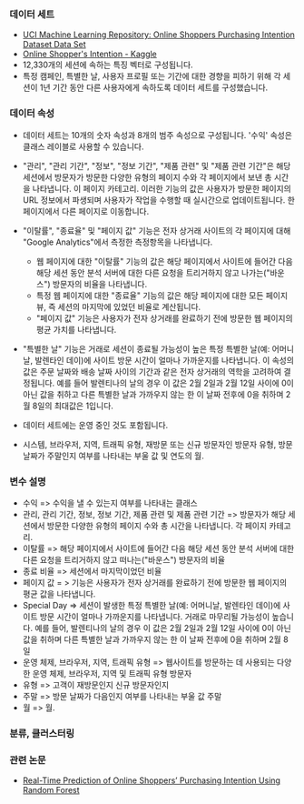 

###  데이터 세트

* [UCI Machine Learning Repository: Online Shoppers Purchasing Intention Dataset Data Set](https://archive.ics.uci.edu/ml/datasets/Online+Shoppers+Purchasing+Intention+Dataset)
* [Online Shopper's Intention - Kaggle](https://www.kaggle.com/roshansharma/online-shoppers-intention)
* 12,330개의 세션에 속하는 특징 벡터로 구성됩니다.
* 특정 캠페인, 특별한 날, 사용자 프로필 또는 기간에 대한 경향을 피하기 위해 각 세션이 1년 기간 동안 다른 사용자에게 속하도록 데이터 세트를 구성했습니다.

### 데이터 속성
* 데이터 세트는 10개의 숫자 속성과 8개의 범주 속성으로 구성됩니다.
'수익' 속성은 클래스 레이블로 사용할 수 있습니다.

* "관리", "관리 기간", "정보", "정보 기간", "제품 관련" 및 "제품 관련 기간"은 해당 세션에서 방문자가 방문한 다양한 유형의 페이지 수와 각 페이지에서 보낸 총 시간을 나타냅니다. 이 페이지 카테고리. 이러한 기능의 값은 사용자가 방문한 페이지의 URL 정보에서 파생되며 사용자가 작업을 수행할 때 실시간으로 업데이트됩니다. 한 페이지에서 다른 페이지로 이동합니다. 
* "이탈률", "종료율" 및 "페이지 값" 기능은 전자 상거래 사이트의 각 페이지에 대해 "Google Analytics"에서 측정한 측정항목을 나타냅니다. 
    * 웹 페이지에 대한 "이탈률" 기능의 값은 해당 페이지에서 사이트에 들어간 다음 해당 세션 동안 분석 서버에 대한 다른 요청을 트리거하지 않고 나가는("바운스") 방문자의 비율을 나타냅니다. 
    * 특정 웹 페이지에 대한 "종료율" 기능의 값은 해당 페이지에 대한 모든 페이지뷰, 즉 세션의 마지막에 있었던 비율로 계산됩니다. 
    * "페이지 값" 기능은 사용자가 전자 상거래를 완료하기 전에 방문한 웹 페이지의 평균 가치를 나타냅니다. 
* "특별한 날" 기능은 거래로 세션이 종료될 가능성이 높은 특정 특별한 날(예: 어머니날, 발렌타인 데이)에 사이트 방문 시간이 얼마나 가까운지를 나타냅니다. 이 속성의 값은 주문 날짜와 배송 날짜 사이의 기간과 같은 전자 상거래의 역학을 고려하여 결정됩니다. 예를 들어 발렌티나의 날의 경우 이 값은 2월 2일과 2월 12일 사이에 0이 아닌 값을 취하고 다른 특별한 날과 가까우지 않는 한 이 날짜 전후에 0을 취하며 2월 8일의 최대값은 1입니다. 
* 데이터 세트에는 운영 중인 것도 포함됩니다. 
* 시스템, 브라우저, 지역, 트래픽 유형, 재방문 또는 신규 방문자인 방문자 유형, 방문 날짜가 주말인지 여부를 나타내는 부울 값 및 연도의 월.

### 변수 설명
* 수익 => 수익을 낼 수 있는지 여부를 나타내는 클래스 
* 관리, 관리 기간, 정보, 정보 기간, 제품 관련 및 제품 관련 기간 => 방문자가 해당 세션에서 방문한 다양한 유형의 페이지 수와 총 시간을 나타냅니다. 각 페이지 카테고리. 
* 이탈률 => 해당 페이지에서 사이트에 들어간 다음 해당 세션 동안 분석 서버에 대한 다른 요청을 트리거하지 않고 떠나는("바운스") 방문자의 비율 
* 종료 비율 => 세션에서 마지막이었던 비율 
* 페이지 값 = > 기능은 사용자가 전자 상거래를 완료하기 전에 방문한 웹 페이지의 평균 값을 나타냅니다. 
* Special Day => 세션이 발생한 특정 특별한 날(예: 어머니날, 발렌타인 데이)에 사이트 방문 시간이 얼마나 가까운지를 나타냅니다. 거래로 마무리될 가능성이 높습니다. 예를 들어, 발렌티나의 날의 경우 이 값은 2월 2일과 2월 12일 사이에 0이 아닌 값을 취하며 다른 특별한 날과 가까우지 않는 한 이 날짜 전후에 0을 취하며 2월 8일 
* 운영 체제, 브라우저, 지역, 트래픽 유형 => 웹사이트를 방문하는 데 사용되는 다양한 운영 체제, 브라우저, 지역 및 트래픽 유형 방문자 
* 유형 => 고객이 재방문인지 신규 방문자인지 
* 주말 => 방문 날짜가 다음인지 여부를 나타내는 부울 값 주말 
* 월 => 월. 


### 분류, 클러스터링

### 관련 논문
* [Real-Time Prediction of Online Shoppers’ Purchasing Intention Using Random Forest](https://www.ncbi.nlm.nih.gov/pmc/articles/PMC7256375/)
